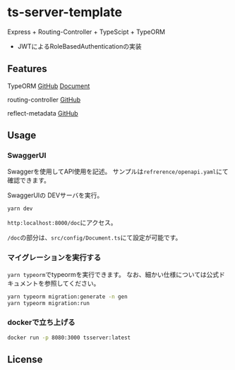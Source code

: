 # ts-server-template

Express + Routing-Controller + TypeScipt + TypeORM

- JWTによるRoleBasedAuthenticationの実装

## Features

TypeORM [GitHub](https://github.com/typeorm/typeorm) [Document](https://typeorm.io/#/)

routing-controller [GitHub](https://github.com/typestack/routing-controllers)

reflect-metadata [GitHub](https://github.com/rbuckton/reflect-metadata)


## Usage

### SwaggerUI

Swaggerを使用してAPI使用を記述。
サンプルは`refrerence/openapi.yaml`にて確認できます。

SwaggerUIの
DEVサーバを実行。
```
yarn dev
```
`http:localhost:8000/doc`にアクセス。

`/doc`の部分は、`src/config/Document.ts`にて設定が可能です。

### マイグレーションを実行する

`yarn typeorm`でtypeormを実行できます。
なお、細かい仕様については公式ドキュメントを参照してください。

```bash
yarn typeorm migration:generate -n gen
yarn typeorm migration:run
```

### dockerで立ち上げる

```bash
docker run -p 8080:3000 tsserver:latest
```

## License
